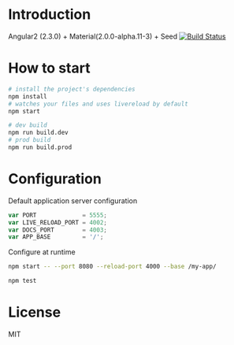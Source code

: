 # Introduction
Angular2 (2.3.0) + Material(2.0.0-alpha.11-3) + Seed
[![Build Status](https://travis-ci.org/liuy97/angular2-material-seed.svg?branch=master)](https://travis-ci.org/liuy97/angular2-material-seed)

# How to start

```bash
# install the project's dependencies
npm install
# watches your files and uses livereload by default
npm start

# dev build
npm run build.dev
# prod build
npm run build.prod
```

# Configuration

Default application server configuration

```javascript
var PORT             = 5555;
var LIVE_RELOAD_PORT = 4002;
var DOCS_PORT        = 4003;
var APP_BASE         = '/';
```

Configure at runtime

```bash
npm start -- --port 8080 --reload-port 4000 --base /my-app/
```

```bash
npm test
```

# License

MIT

